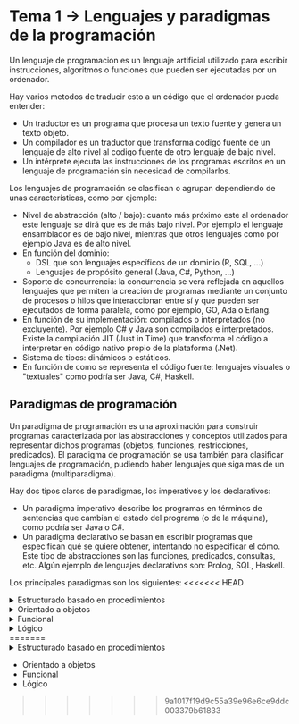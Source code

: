 # Tema 1 -> Lenguajes y paradigmas de la programación
Un lenguaje de programacion es un lenguaje artificial utilizado para escribir instrucciones, algoritmos o funciones que pueden ser ejecutadas por un ordenador.

Hay varios metodos de traducir esto a un código que el ordenador pueda entender:
* Un traductor es un programa que procesa un texto fuente y genera un texto objeto.
* Un compilador es un traductor que transforma codigo fuente de un lenguaje de alto nivel al codigo fuente de otro lenguaje de bajo nivel.
* Un intérprete ejecuta las instrucciones de los programas escritos en un lenguaje de programación sin necesidad de compilarlos.

Los lenguajes de programación se clasifican o agrupan dependiendo de unas características,  como por ejemplo:
* Nivel de abstracción (alto / bajo): cuanto más próximo este al ordenador este lenguaje se dirá que es de más bajo nivel. Por ejemplo el lenguaje ensamblador es de bajo nivel, mientras que otros lenguajes como por ejemplo Java es de alto nivel.
* En función del dominio:
	* DSL que son lenguajes específicos de un dominio (R, SQL, ...)
	* Lenguajes de propósito general (Java, C#, Python, ...)
* Soporte de concurrencia: la concurrencia se verá reflejada en aquellos lenguajes que permiten la creación de programas mediante un conjunto de procesos o hilos que interaccionan entre sí y que pueden ser ejecutados de forma paralela, como por ejemplo, GO, Ada o Erlang.
* En función de su implementación: compilados o interpretados (no excluyente). Por ejemplo C# y Java son compilados e interpretados. Existe la compilación JIT (Just in Time) que transforma el código a interpretar en código nativo propio de la plataforma (.Net).
* Sistema de tipos: dinámicos o estáticos.
* En función de como se representa el código fuente: lenguajes visuales o "textuales" como podría ser Java, C#, Haskell.

## Paradigmas de programación
Un paradigma de programación es una aproximación para construir programas caracterizada por las abstracciones y conceptos utilizados para representar dichos programas (objetos, funciones, restricciones, predicados). 
El paradigma de programación se usa también para clasificar lenguajes de programación, pudiendo haber lenguajes que siga mas de un paradigma (multiparadigma).

Hay dos tipos claros de paradigmas, los imperativos y los declarativos:
* Un paradigma imperativo describe los programas en términos de sentencias que cambian el estado del programa (o de la máquina), como podría ser Java o C#.
* Un paradigma declarativo se basan en escribir programas que especifican qué se quiere obtener, intentando no especificar el cómo. Este tipo de abstracciones son las funciones, predicados, consultas, etc. Algún ejemplo de lenguajes declarativos son: Prolog, SQL, Haskell.


Los principales paradigmas son los siguientes:
<<<<<<< HEAD

<details>
<summary>Estructurado basado en procedimientos</summary>
 
Este paradigma es llamado simplemente imperativo. Define el procedimiento o subrutina como el primer mecanismo de descomposicion (lista ordenada de instrucciones), como puede ser Algol, Ada, Pascal, C.
</details>
<details>
<summary>Orientado a objetos</summary>
 
Utiliza los objetos, union de datos y metodos, ocmo principal abstraccion, definiendo programas como interacciones entre objetos. Se basa en la idea de modelar objetos reales mediante la codificacion de objetos software. Tipicamente es un paradigma imperativo y se basa en clases y prototipos. Hay lenguajes OO puros como Ruby o Eiffel.
</details>
<details>
<summary>Funcional</summary>
 
Paradigma declarativo basado en la utilizacion de funciones que manejan datos inmutables. Un programa se define mediante un conjunto de funciones invocándose entre sí. Las funciones no generan efectos colaterales. También cabe destacar que se hace uso de la recursividad, en lugar de la iteración.
Hay los llamados lenguajes funcionales puros que no utilizan ni la asignación ni la secuencia de instrucciones. Algunos de estos lenguajes son: Scheme, Lisp, Erlang.
</details>
<details>
<summary>Lógico</summary>
 
Paradigma declarativo basado en la programación de ordenadores mediante lógica matemática. El programador describe, por tanto, un conocimiento mediante reglas lógicas y axiomas (hechos). El lenguaje de programación lógica por excelencia es Prolog.
</details>
=======
<details>
<summary>Estructurado basado en procedimientos</summary>
	
Test de ejemplo.
</details>
 
* Orientado a objetos
* Funcional
* Lógico
>>>>>>> 9a1017f19d9c55a39e96e6ce9ddc003379b61833
